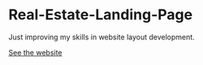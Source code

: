 ﻿# Real-Estate-Landing-Page

Just improving my skills in website layout development.

[See the website](https://olehriznychuk.github.io/Real-Estate-Landing-Page/)
